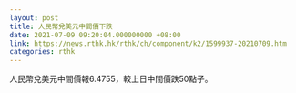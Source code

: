 ```yaml
---
layout: post
title: 人民幣兌美元中間價下跌
date: 2021-07-09 09:20:04.000000000 +08:00
link: https://news.rthk.hk/rthk/ch/component/k2/1599937-20210709.htm
categories: rthk
---
```


人民幣兌美元中間價報6.4755，較上日中間價跌50點子。
